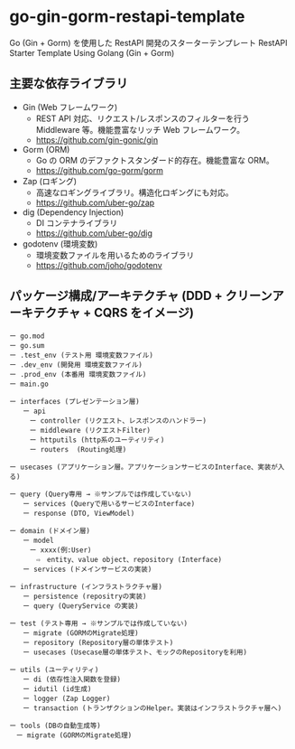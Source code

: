 # go-gin-gorm-restapi-template

Go (Gin + Gorm) を使用した RestAPI 開発のスターターテンプレート
RestAPI Starter Template Using Golang (Gin + Gorm)

## 主要な依存ライブラリ

- Gin (Web フレームワーク)
  - REST API 対応、リクエスト/レスポンスのフィルターを行う Middleware 等。機能豊富なリッチ Web フレームワーク。
  - https://github.com/gin-gonic/gin
- Gorm (ORM)
  - Go の ORM のデファクトスタンダード的存在。機能豊富な ORM。
  - https://github.com/go-gorm/gorm
- Zap (ロギング)
  - 高速なロギングライブラリ。構造化ロギングにも対応。
  - https://github.com/uber-go/zap
- dig (Dependency Injection)
  - DI コンテナライブラリ
  - https://github.com/uber-go/dig
- godotenv (環境変数)
  - 環境変数ファイルを用いるためのライブラリ
  - https://github.com/joho/godotenv

## パッケージ構成/アーキテクチャ (DDD + クリーンアーキテクチャ + CQRS をイメージ)

```
ー go.mod
ー go.sum
ー .test_env (テスト用 環境変数ファイル)
ー .dev_env (開発用 環境変数ファイル)
ー .prod_env (本番用 環境変数ファイル)
ー main.go

ー interfaces (プレゼンテーション層)
　　ー api
　　　ー controller (リクエスト、レスポンスのハンドラー)
　　　ー middleware (リクエストFilter)
　　　ー httputils (http系のユーティリティ)
　　　ー routers  (Routing処理)

ー usecases (アプリケーション層。アプリケーションサービスのInterface、実装が入る)

ー query (Query専用 → ※サンプルでは作成していない)
　　ー services (Queryで用いるサービスのInterface)
　　ー response (DTO, ViewModel)

ー domain (ドメイン層)
　　ー model
     ー xxxx(例:User)
　　　　⇨　entity、value object、repository (Interface)
　　ー services (ドメインサービスの実装)

ー infrastructure (インフラストラクチャ層)
　　ー persistence (repositryの実装)
　　ー query (QueryService の実装)

ー test (テスト専用 → ※サンプルでは作成していない)
　　ー migrate (GORMのMigrate処理)
　　ー repository (Repository層の単体テスト)
　　ー usecases (Usecase層の単体テスト、モックのRepositoryを利用)

ー utils (ユーティリティ)
　　ー di (依存性注入関数を登録)
　　ー idutil (id生成)
　　ー logger (Zap Logger)
　　ー transaction (トランザクションのHelper。実装はインフラストラクチャ層へ)

ー tools (DBの自動生成等)
　ー migrate (GORMのMigrate処理)
```
